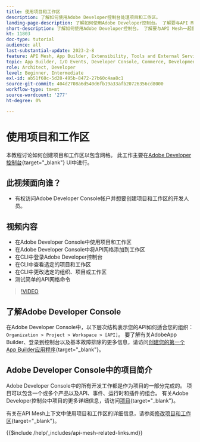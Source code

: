 ```yaml
---
title: 使用项目和工作区
description: 了解如何使用Adobe Developer控制台处理项目和工作区。
landing-page-description: 了解如何使用Adobe Developer控制台。 了解要与API Mesh一起使用的项目和工作区。
short-description: 了解如何使用Adobe Developer控制台。 了解要与API Mesh一起使用的项目和工作区。
kt: 11803
doc-type: tutorial
audience: all
last-substantial-update: 2023-2-8
feature: API Mesh, App Builder, Extensibility, Tools and External Services, Backend Development
topic: App Builder, I/O Events, Developer Console, Commerce, Development, Integrations
role: Architect, Developer
level: Beginner, Intermediate
exl-id: ab51f68c-5d28-495b-8472-27b60c4aa8c1
source-git-commit: 404d2708a6d540d6fb19a33afb20726356cd8000
workflow-type: tm+mt
source-wordcount: '277'
ht-degree: 0%

---
```


# 使用项目和工作区

本教程讨论如何创建项目和工作区以包含网格。 此工作主要在[Adobe Developer控制台](https://developer.adobe.com/console){target="_blank"} UI中进行。

## 此视频面向谁？

* 有权访问Adobe Developer Console帐户并想要创建项目和工作区的开发人员。

## 视频内容

* 在Adobe Developer Console中使用项目和工作区
* 在Adobe Developer Console中将API网格添加到工作区
* 在CLI中登录Adobe Developer控制台
* 在CLI中查看选定的项目和工作区
* 在CLI中更改选定的组织、项目或工作区
* 测试简单的API网格命令

>[!VIDEO](https://video.tv.adobe.com/v/3414123?quality=12&learn=on)

## 了解Adobe Developer Console

在Adobe Developer Console中，以下层次结构表示您的API如何适合您的组织：`Organization > Project > Workspace > [API]`。 要了解有关AdobeApp Builder、登录到控制台以及基本故障排除的更多信息，请访问[创建您的第一个App Builder应用程序](https://developer.adobe.com/app-builder/docs/getting_started/first_app/){target="_blank"}。

## Adobe Developer Console中的项目简介

Adobe Developer Console中的所有开发工作都是作为项目的一部分完成的。 项目可以包含一个或多个产品以及API、事件、运行时和插件的组合。 有关Adobe Developer控制台中项目的更多详细信息，请访问[项目](https://developer.adobe.com/developer-console/docs/guides/projects/){target="_blank"}。

有关在API Mesh上下文中使用项目和工作区的详细信息，请参阅[修改项目和工作区](https://developer.adobe.com/graphql-mesh-gateway/gateway/create-mesh/#modify-projects-and-workspaces){target="_blank"}。

{{$include /help/_includes/api-mesh-related-links.md}}
